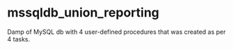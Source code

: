 # mssqldb_union_reporting
Damp of MySQL db with 4 user-defined procedures that was created as per 4 tasks.

